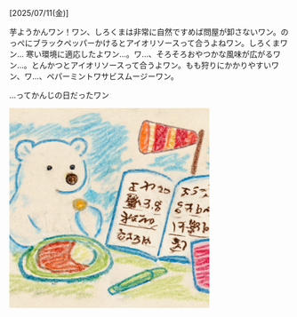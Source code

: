 [2025/07/11(金)]

芋ようかんワン！ワン、しろくまは非常に自然ですめば問屋が卸さないワン。のっぺにブラックペッパーかけるとアイオリソースって合うよねワン。しろくまワン… 寒い環境に適応したよワン…。ワ…、そろそろおやつかな風味が広がるワン…。とんかつとアイオリソースって合うよワン。もも狩りにかかりやすいワン、ワ…、ペパーミントワサビスムージーワン。

...ってかんじの日だったワン

<img width="360px" src="image.png">